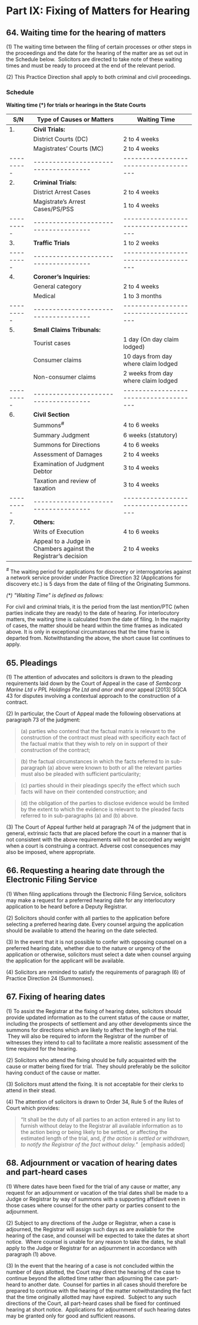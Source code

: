 # Part IX: Fixing of Matters for Hearing

## 64. Waiting time for the hearing of matters

(1) The waiting time between the filing of certain processes or other steps in the proceedings and the date for the hearing of the matter are as set out in the Schedule below.  Solicitors are directed to take note of these waiting times and must be ready to proceed at the end of the relevant period.

(2) This Practice Direction shall apply to both criminal and civil proceedings.

### Schedule

**Waiting time (\*) for trials or hearings in the State Courts**

| **S/N** | **Type of Causes or Matters**      | **Waiting Time**                    |
|---------|------------------------------------|-------------------------------------|
| 1.      | **Civil Trials:**                  |                                     |
|         |   District Courts (DC)             | 2 to 4 weeks                        |
|         |   Magistrates’ Courts (MC)         | 2 to 4 weeks                        |
|---------|------------------------------------|-------------------------------------|
| 2.      | **Criminal Trials:**               |                                     |
|         |   District Arrest Cases            | 2 to 4 weeks                        |
|         |   Magistrate’s Arrest Cases/PS/PSS | 1 to 4 weeks                        |
|---------|------------------------------------|-------------------------------------|
| 3.      | **Traffic Trials**                 | 1 to 2 weeks                        |
|---------|------------------------------------|-------------------------------------|
| 4.      | **Coroner’s Inquiries:**           |                                     |
|         |   General category                 | 2 to 4 weeks                        |
|         |   Medical                          | 1 to 3 months                       |
|---------|------------------------------------|-------------------------------------|
| 5.      | **Small Claims Tribunals:**        |                                     |
|         |   Tourist cases                    | 1 day (On day claim lodged)         |
|         |   Consumer claims                  | 10 days from day where claim lodged |
|         |   Non-consumer claims              | 2 weeks from day where claim lodged |
|---------|------------------------------------|-------------------------------------|
| 6.      | **Civil Section**                  |                                     |
|         |   Summons<sup>\#</sup>             | 4 to 6 weeks                        |
|         |   Summary Judgment                 | 6 weeks (statutory)                 |
|         |   Summons for Directions           | 4 to 6 weeks                        |
|         |   Assessment of Damages            | 2 to 4 weeks                        |
|         |   Examination of Judgment Debtor   | 3 to 4 weeks                        |
|         |   Taxation and review of taxation  | 3 to 4 weeks                        |
|---------|------------------------------------|-------------------------------------|
| 7.      | **Others:**                        |                                     |
|         |   Writs of Execution               | 4 to 6 weeks                        |
|         |   Appeal to a Judge in Chambers against the Registrar’s decision | 2 to 4 weeks |

*<sup>\#</sup>* The waiting period for applications for discovery or interrogatories against a network service provider under Practice Direction 32 (Applications for discovery etc.) is 5 days from the date of filing of the Originating Summons.

*(\*) "Waiting Time" is defined as follows:*

For civil and criminal trials, it is the period from the last mention/PTC (when parties indicate they are ready) to the date of hearing. For interlocutory matters, the waiting time is calculated from the date of filing. In the majority of cases, the matter should be heard within the time frames as indicated above. It is only in exceptional circumstances that the time frame is departed from. Notwithstanding the above, the short cause list continues to apply.

## 65. Pleadings

(1) The attention of advocates and solicitors is drawn to the pleading requirements laid down by the Court of Appeal in the case of *Sembcorp Marine Ltd v PPL Holdings Pte Ltd and anor and anor* appeal \[2013\] SGCA 43 for disputes involving a contextual approach to the construction of a contract.

(2) In particular, the Court of Appeal made the following observations at paragraph 73 of the judgment:

> (a) parties who contend that the factual matrix is relevant to the construction of the contract must plead with specificity each fact of the factual matrix that they wish to rely on in support of their construction of the contract;

> (b) the factual circumstances in which the facts referred to in sub-paragraph (a) above were known to both or all the relevant parties must also be pleaded with sufficient particularity;

> (c) parties should in their pleadings specify the effect which such facts will have on their contended construction; and

> (d) the obligation of the parties to disclose evidence would be limited by the extent to which the evidence is relevant to the pleaded facts referred to in sub-paragraphs (a) and (b) above.

(3) The Court of Appeal further held at paragraph 74 of the judgment that in general, extrinsic facts that are placed before the court in a manner that is not consistent with the above requirements will not be accorded any weight when a court is construing a contract. Adverse cost consequences may also be imposed, where appropriate.

## 66. Requesting a hearing date through the Electronic Filing Service

(1) When filing applications through the Electronic Filing Service, solicitors may make a request for a preferred hearing date for any interlocutory application to be heard before a Deputy Registrar.

(2) Solicitors should confer with all parties to the application before selecting a preferred hearing date. Every counsel arguing the application should be available to attend the hearing on the date selected.

(3) In the event that it is not possible to confer with opposing counsel on a preferred hearing date, whether due to the nature or urgency of the application or otherwise, solicitors must select a date when counsel arguing the application for the applicant will be available.

(4) Solicitors are reminded to satisfy the requirements of paragraph (6) of Practice Direction 24 (Summonses).

## 67. Fixing of hearing dates

(1) To assist the Registrar at the fixing of hearing dates, solicitors should provide updated information as to the current status of the cause or matter, including the prospects of settlement and any other developments since the summons for directions which are likely to affect the length of the trial.  They will also be required to inform the Registrar of the number of witnesses they intend to call to facilitate a more realistic assessment of the time required for the hearing.

(2) Solicitors who attend the fixing should be fully acquainted with the cause or matter being fixed for trial.  They should preferably be the solicitor having conduct of the cause or matter.

(3) Solicitors must attend the fixing. It is not acceptable for their clerks to attend in their stead.

(4) The attention of solicitors is drawn to Order 34, Rule 5 of the Rules of Court which provides:

> “It shall be the duty of all parties to an action entered in any list to furnish without delay to the Registrar all available information as to the action being or being likely to be settled, or affecting the estimated length of the trial, and, *if the action is settled or withdrawn, to notify the Registrar of the fact without delay.*”  \[emphasis added\]

## 68. Adjournment or vacation of hearing dates and part-heard cases

(1) Where dates have been fixed for the trial of any cause or matter, any request for an adjournment or vacation of the trial dates shall be made to a Judge or Registrar by way of summons with a supporting affidavit even in those cases where counsel for the other party or parties consent to the adjournment.

(2) Subject to any directions of the Judge or Registrar, when a case is adjourned, the Registrar will assign such days as are available for the hearing of the case, and counsel will be expected to take the dates at short notice.  Where counsel is unable for any reason to take the dates, he shall apply to the Judge or Registrar for an adjournment in accordance with paragraph (1) above.

(3) In the event that the hearing of a case is not concluded within the number of days allotted, the Court may direct the hearing of the case to continue beyond the allotted time rather than adjourning the case part-heard to another date.  Counsel for parties in all cases should therefore be prepared to continue with the hearing of the matter notwithstanding the fact that the time originally allotted may have expired.  Subject to any such directions of the Court, all part-heard cases shall be fixed for continued hearing at short notice.  Applications for adjournment of such hearing dates may be granted only for good and sufficient reasons.
